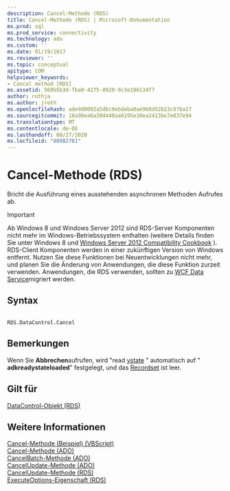 ```yaml
---
description: Cancel-Methode (RDS)
title: Cancel-Methode (RDS) | Microsoft-Dokumentation
ms.prod: sql
ms.prod_service: connectivity
ms.technology: ado
ms.custom: ''
ms.date: 01/19/2017
ms.reviewer: ''
ms.topic: conceptual
apitype: COM
helpviewer_keywords:
- Cancel method [RDS]
ms.assetid: 560b5b3d-fba9-4275-8920-9c3e186134f7
author: rothja
ms.author: jroth
ms.openlocfilehash: ade9d0092a5dbc0ebdaba0ae968d52b23c97ba27
ms.sourcegitcommit: 18a98ea6a30d448aa6195e10ea2413be7e837e94
ms.translationtype: MT
ms.contentlocale: de-DE
ms.lasthandoff: 08/27/2020
ms.locfileid: "88982781"
---
```

# <a name="cancel-method-rds"></a>Cancel-Methode (RDS)
Bricht die Ausführung eines ausstehenden asynchronen Methoden Aufrufes ab.  
  
> [!IMPORTANT]
>  Ab Windows 8 und Windows Server 2012 sind RDS-Server Komponenten nicht mehr im Windows-Betriebssystem enthalten (weitere Details finden Sie unter Windows 8 und [Windows Server 2012 Compatibility Cookbook](https://www.microsoft.com/download/details.aspx?id=27416) ). RDS-Client Komponenten werden in einer zukünftigen Version von Windows entfernt. Nutzen Sie diese Funktionen bei Neuentwicklungen nicht mehr, und planen Sie die Änderung von Anwendungen, die diese Funktion zurzeit verwenden. Anwendungen, die RDS verwenden, sollten zu [WCF Data Service](https://go.microsoft.com/fwlink/?LinkId=199565)migriert werden.  
  
## <a name="syntax"></a>Syntax  
  
```  
  
RDS.DataControl.Cancel  
```  
  
## <a name="remarks"></a>Bemerkungen  
 Wenn Sie **Abbrechen**aufrufen, wird "read [ystate](./readystate-property-rds.md) " automatisch auf " **adkreadystateloaded**" festgelegt, und das [Recordset](../ado-api/recordset-object-ado.md) ist leer.  
  
## <a name="applies-to"></a>Gilt für  
 [DataControl-Objekt (RDS)](./datacontrol-object-rds.md)  
  
## <a name="see-also"></a>Weitere Informationen  
 [Cancel-Methode (Beispiel) (VBScript)](./cancel-method-example-vbscript.md)   
 [Cancel-Methode (ADO)](../ado-api/cancel-method-ado.md)   
 [CancelBatch-Methode (ADO)](../ado-api/cancelbatch-method-ado.md)   
 [CancelUpdate-Methode (ADO)](../ado-api/cancelupdate-method-ado.md)   
 [CancelUpdate-Methode (RDS)](./cancelupdate-method-rds.md)   
 [ExecuteOptions-Eigenschaft (RDS)](./executeoptions-property-rds.md)